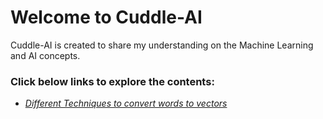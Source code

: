 # Welcome to Cuddle-AI
Cuddle-AI is created to share my understanding on the Machine Learning and AI concepts.

### Click below links to explore the contents:
* *[Different Techniques to convert words to vectors](..\2021\04\03\techniques-to-convert-words-to-vectors)*